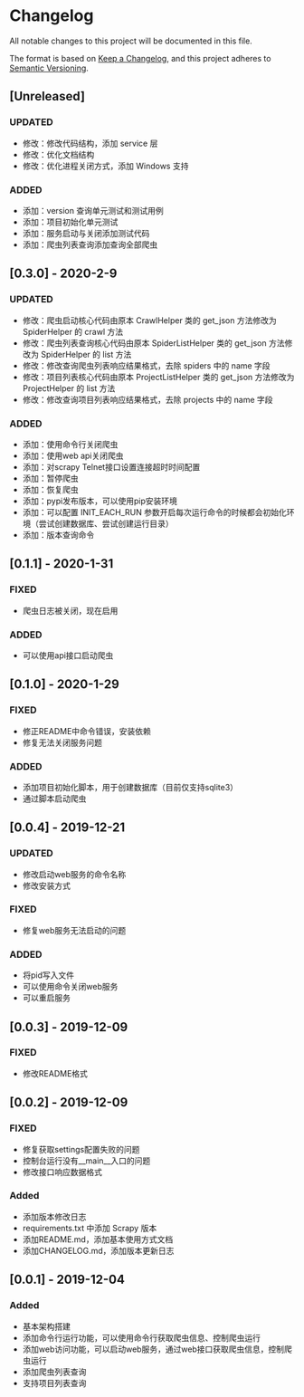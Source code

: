 # Changelog

All notable changes to this project will be documented in this file.

The format is based on [Keep a Changelog](https://keepachangelog.com/en/1.0.0/),
and this project adheres to [Semantic Versioning](https://semver.org/spec/v2.0.0.html).
## [Unreleased]

### UPDATED

- 修改：修改代码结构，添加 service 层
- 修改：优化文档结构
- 修改：优化进程关闭方式，添加 Windows 支持

### ADDED

- 添加：version 查询单元测试和测试用例
- 添加：项目初始化单元测试
- 添加：服务启动与关闭添加测试代码
- 添加：爬虫列表查询添加查询全部爬虫

## [0.3.0] - 2020-2-9

### UPDATED

- 修改：爬虫启动核心代码由原本 CrawlHelper 类的 get_json 方法修改为 SpiderHelper 的 crawl 方法
- 修改：爬虫列表查询核心代码由原本 SpiderListHelper 类的 get_json 方法修改为 SpiderHelper 的 list 方法
- 修改：修改查询爬虫列表响应结果格式，去除 spiders 中的 name 字段
- 修改：项目列表核心代码由原本 ProjectListHelper 类的 get_json 方法修改为 ProjectHelper 的 list 方法
- 修改：修改查询项目列表响应结果格式，去除 projects 中的 name 字段

### ADDED

- 添加：使用命令行关闭爬虫
- 添加：使用web api关闭爬虫
- 添加：对scrapy Telnet接口设置连接超时时间配置
- 添加：暂停爬虫
- 添加：恢复爬虫
- 添加：pypi发布版本，可以使用pip安装环境
- 添加：可以配置 INIT_EACH_RUN 参数开启每次运行命令的时候都会初始化环境（尝试创建数据库、尝试创建运行目录）
- 添加：版本查询命令

## [0.1.1] - 2020-1-31

### FIXED

- 爬虫日志被关闭，现在启用

### ADDED

- 可以使用api接口启动爬虫

## [0.1.0] - 2020-1-29

### FIXED

- 修正README中命令错误，安装依赖
- 修复无法关闭服务问题

### ADDED

- 添加项目初始化脚本，用于创建数据库（目前仅支持sqlite3）
- 通过脚本启动爬虫

## [0.0.4] - 2019-12-21

### UPDATED

- 修改启动web服务的命令名称
- 修改安装方式

### FIXED

- 修复web服务无法启动的问题

### ADDED

- 将pid写入文件
- 可以使用命令关闭web服务
- 可以重启服务

## [0.0.3] - 2019-12-09

### FIXED

- 修改README格式

## [0.0.2] - 2019-12-09

### FIXED

- 修复获取settings配置失败的问题
- 控制台运行没有__main__入口的问题
- 修改接口响应数据格式

### Added

- 添加版本修改日志
- requirements.txt 中添加 Scrapy 版本
- 添加README.md，添加基本使用方式文档
- 添加CHANGELOG.md，添加版本更新日志

## [0.0.1] - 2019-12-04

### Added

- 基本架构搭建
- 添加命令行运行功能，可以使用命令行获取爬虫信息、控制爬虫运行
- 添加web访问功能，可以启动web服务，通过web接口获取爬虫信息，控制爬虫运行
- 添加爬虫列表查询
- 支持项目列表查询